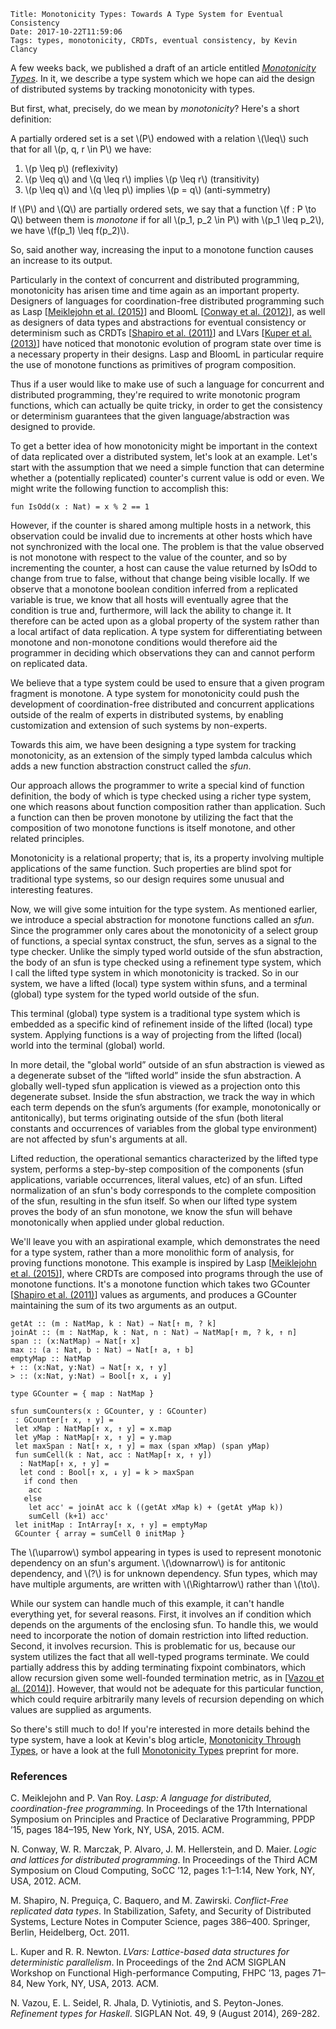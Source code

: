     Title: Monotonicity Types: Towards A Type System for Eventual Consistency
    Date: 2017-10-22T11:59:06
    Tags: types, monotonicity, CRDTs, eventual consistency, by Kevin Clancy


A few weeks back, we published a draft of an article entitled [_Monotonicity Types_](https://infoscience.epfl.ch/record/231867). In it, we describe a type system which we hope can aid the design of distributed systems by tracking monotonicity with types.

<!-- more -->

But first, what, precisely, do we mean by _monotonicity_? Here's a short definition:

A partially ordered set is a set \\(P\\) endowed with a relation \\(\leq\\) such that for all \\(p, q, r \in P\\) we have:

1. \\(p \leq p\\) (reflexivity)
2. \\(p \leq  q\\) and \\(q \leq r\\) implies \\(p \leq r\\) (transitivity)
3. \\(p \leq q\\) and \\(q \leq p\\) implies \\(p = q\\) (anti-symmetry)

If \\(P\\) and \\(Q\\) are partially ordered sets, we say that a function \\(f : P \to Q\\)
between them is *monotone* if for all \\(p_1, p_2 \in P\\) with \\(p_1 \leq p_2\\), we have \\(f(p_1) \leq f(p_2)\\).

So, said another way, increasing the input to a monotone function causes an increase to its output.

Particularly in the context of concurrent and distributed programming,
monotonicity has arisen time and time again as an important property. Designers of languages for coordination-free distributed programming such as Lasp \[[Meiklejohn et al. (2015)](#ref1)\] and BloomL \[[Conway et al. (2012)](#ref1)\], as well as designers of data types and abstractions for eventual consistency or determinism such as CRDTs \[[Shapiro et al. (2011)](#ref3)\] and LVars \[[Kuper et al. (2013)](#ref4)\] have noticed that monotonic evolution of program state over time is a necessary property in their designs. Lasp and BloomL in particular require the use of monotone functions as primitives of program composition.

Thus if a user would like to make use of such a language for concurrent and distributed programming, they're required to write monotonic program functions, which can actually be quite tricky, in order to get the consistency or determinism guarantees that the given language/abstraction was designed to provide.

To get a better idea of how monotonicity might be important in the context of data replicated over a distributed system, let's look at an example. Let's start with the assumption that we need a simple function that can determine whether a (potentially replicated) counter's current value is odd or even. We might write the following function to accomplish this:

```
fun IsOdd(x : Nat) = x % 2 == 1
```

However, if the counter is shared among multiple hosts in a network,
this observation could be invalid due to increments at other hosts which have not synchronized with the local one. The problem is that the value observed is not monotone with respect to the value of the counter, and so by incrementing the counter, a host can cause the value returned by IsOdd to change from true to false, without that change being visible locally. If we observe that a monotone boolean condition inferred from a replicated variable is true, we know that all hosts will eventually agree that the condition is true and, furthermore, will lack the ability to change it. It therefore can be acted upon as a global property of the system rather than a local artifact of data replication. A type system for differentiating between monotone and non-monotone conditions would therefore aid the programmer in deciding which observations they can and cannot perform on replicated data.

We believe that a type system could be used to ensure that a given program fragment is monotone. A type system for monotonicity could push the development of coordination-free distributed and concurrent applications outside of the realm of experts in distributed systems, by enabling customization and extension of such systems by non-experts.

Towards this aim, we have been designing a type system for tracking monotonicity, as an extension of the simply typed lambda calculus which adds a new function abstraction construct called the *sfun*.

Our approach allows the programmer to write a special kind of function definition, the body of which is type checked using a richer type system, one which reasons about function composition rather than application. Such a function can then be proven monotone by utilizing the fact that the composition of two monotone functions is itself monotone, and other related principles.

Monotonicity is a relational property; that is, its a property involving multiple applications of the same function. Such properties are blind spot for traditional type systems, so our design requires some unusual and interesting features.

Now, we will give some intuition for the type system. As mentioned earlier, we introduce a special abstraction for monotone functions called an _sfun_. Since the programmer only cares about the monotonicity of a select group of functions, a special syntax construct, the sfun, serves as a signal to the type checker. Unlike the simply typed world outside of the sfun abstraction, the body of an sfun is type checked using a refinement type system, which I call the lifted type system in which monotonicity is tracked. So in our system, we have a lifted (local) type system within sfuns, and a terminal (global) type system for the typed world outside of the sfun.

This terminal (global) type system is a traditional type system which is embedded as a specific kind of refinement inside of the lifted (local) type system. Applying functions is a way of projecting from the lifted (local) world into the terminal (global) world.

In more detail, the "global world” outside of an sfun abstraction is viewed as a degenerate subset of the “lifted world” inside the sfun abstraction. A globally well-typed sfun application is viewed as a projection onto this degenerate subset. Inside the sfun abstraction, we track the way in which each term depends on the sfun’s arguments (for example, monotonically or antitonically), but terms originating outside of the sfun (both literal constants and occurrences of variables from the global type environment) are not affected by sfun's arguments at all.

Lifted reduction, the operational semantics characterized by the lifted type system, performs a step-by-step composition of the components (sfun applications, variable occurrences, literal values, etc) of an sfun. Lifted normalization of an sfun's body corresponds to the complete composition of the sfun, resulting in the sfun itself. So when our lifted type system proves the body of an sfun monotone, we know the sfun will behave monotonically when applied under global reduction.

We'll leave you with an aspirational example, which demonstrates the need for a type system, rather than a more monolithic form of analysis, for proving functions monotone. This example is inspired by Lasp \[[Meiklejohn et al. (2015)](#ref1)\], where CRDTs are composed into programs through the use of monotone functions. It's a monotone function which takes two GCounter \[[Shapiro et al. (2011)](#ref3)\] values as arguments, and produces a GCounter maintaining the sum of its two arguments as an output.

```
getAt :: (m : NatMap, k : Nat) ⇒ Nat[↑ m, ? k]
joinAt :: (m : NatMap, k : Nat, n : Nat) ⇒ NatMap[↑ m, ? k, ↑ n]
span :: (x:NatMap) ⇒ Nat[↑ x]
max :: (a : Nat, b : Nat) ⇒ Nat[↑ a, ↑ b]
emptyMap :: NatMap
+ :: (x:Nat, y:Nat) ⇒ Nat[↑ x, ↑ y]
> :: (x:Nat, y:Nat) ⇒ Bool[↑ x, ↓ y]

type GCounter = { map : NatMap }

sfun sumCounters(x : GCounter, y : GCounter) 
 : GCounter[↑ x, ↑ y] =
 let xMap : NatMap[↑ x, ↑ y] = x.map
 let yMap : NatMap[↑ x, ↑ y] = y.map
 let maxSpan : Nat[↑ x, ↑ y] = max (span xMap) (span yMap)
 fun sumCell(k : Nat, acc : NatMap[↑ x, ↑ y]) 
  : NatMap[↑ x, ↑ y] =
  let cond : Bool[↑ x, ↓ y] = k > maxSpan
   if cond then
    acc
   else
    let acc' = joinAt acc k ((getAt xMap k) + (getAt yMap k))
    sumCell (k+1) acc'
 let initMap : IntArray[↑ x, ↑ y] = emptyMap
 GCounter { array = sumCell 0 initMap }
```

The \\(\uparrow\\) symbol appearing in types is used to represent monotonic dependency on an sfun's argument. \\(\downarrow\\) is for antitonic dependency, and \\(?\\) is for unknown dependency. Sfun types, which may have multiple arguments, are written with \\(\Rightarrow\\) rather than \\(\to\\).

While our system can handle much of this example, it can't handle everything yet, for several reasons. First, it involves an if condition which depends on the arguments of the enclosing sfun. To handle this, we would need to incorporate the notion of domain restriction into lifted reduction. Second, it involves recursion. This is problematic for us, because our system utilizes the fact that all well-typed programs terminate. We could partially address this by adding terminating fixpoint combinators, which allow recursion given some well-founded termination metric, as in \[[Vazou et al. (2014)](#ref5)\]. However, that would not be adequate for this particular function, which could require arbitrarily many levels of recursion depending on which values are supplied as arguments.

So there's still much to do! If you're interested in more details behind the type system, have a look at Kevin's blog article, [Monotonicity Through Types](https://kevinclancy.github.io/2017/11/09/monotonicity-through-types.html), or have a look at the full [Monotonicity Types](https://infoscience.epfl.ch/record/231867) preprint for more.

### References


<span id="ref1">C. Meiklejohn and P. Van Roy. _Lasp: A language for distributed, coordination-free programming._ In Proceedings of the 17th International Symposium on Principles and Practice of Declarative Programming, PPDP ’15, pages 184–195, New York, NY, USA, 2015. ACM.</span>

<span id="ref2">N. Conway, W. R. Marczak, P. Alvaro, J. M. Hellerstein, and D. Maier. _Logic and lattices for distributed programming_. In Proceedings of the Third ACM Symposium on Cloud Computing, SoCC ’12, pages 1:1–1:14, New York, NY, USA, 2012. ACM.</span>

<span id="ref3">M. Shapiro, N. Preguiça, C. Baquero, and M. Zawirski. _Conflict-Free replicated data types_. In Stabilization, Safety, and Security of Distributed Systems, Lecture Notes in Computer Science, pages 386–400. Springer, Berlin, Heidelberg, Oct. 2011.</span>

<span class="ref4">L. Kuper and R. R. Newton. _LVars: Lattice-based data structures for deterministic parallelism_. In Proceedings of the 2nd ACM SIGPLAN Workshop on Functional High-performance Computing, FHPC ’13, pages 71–84, New York, NY, USA, 2013. ACM.</span>

<span class="ref5">N. Vazou, E. L. Seidel, R. Jhala, D. Vytiniotis, and S. Peyton-Jones. _Refinement types for Haskell_. SIGPLAN Not. 49, 9 (August 2014), 269-282. </span>
